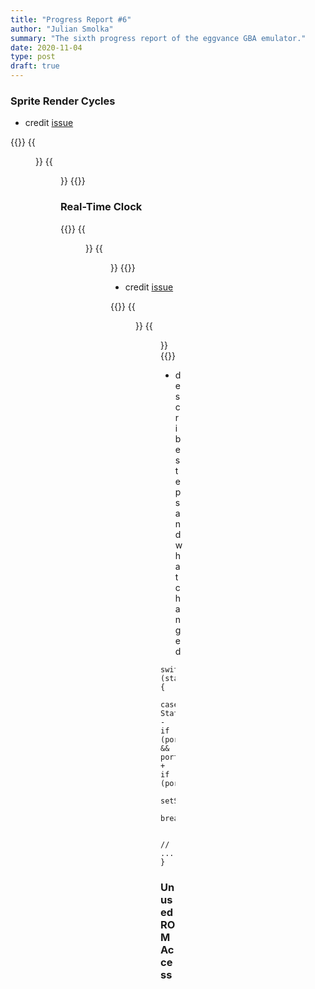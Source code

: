 ```yaml
---
title: "Progress Report #6"
author: "Julian Smolka"
summary: "The sixth progress report of the eggvance GBA emulator."
date: 2020-11-04
type: post
draft: true
---
```

### Sprite Render Cycles
- credit [issue](https://github.com/jsmolka/eggvance/issues/2)

{{<figures>}}
  {{<figure src="eggvance/sprite-cycles-bug.png" caption="">}}
  {{<figure src="eggvance/sprite-cycles.png" caption="">}}
{{</figures>}}

### Real-Time Clock

{{<figures>}}
  {{<figure src="eggvance/emerald-berry-1.png" caption="">}}
  {{<figure src="eggvance/emerald-berry-2.png" caption="">}}
{{</figures>}}

- credit [issue](https://github.com/fleroviux/NanoboyAdvance/issues/136)

{{<figures>}}
  {{<figure src="eggvance/sennen-rtc-bad.png" caption="">}}
  {{<figure src="eggvance/sennen-rtc.png" caption="">}}
{{</figures>}}

- describe steps and what changed

```diff-cpp
switch (state) {
  case State::InitOne:
-   if (port.cs.low() && port.sck.high())
+   if (port.cs.low())
      setState(State::InitTwo);
    break;

  // ...
}
```

### Unused ROM Access
